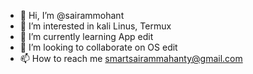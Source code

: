 - 👋 Hi, I’m @sairammohant
- 👀 I’m interested in kali Linus, Termux
- 🌱 I’m currently learning App edit
- 💞️ I’m looking to collaborate on OS edit
- 📫 How to reach me smartsairammahanty@gmail.com

<!---
sairammohant/sairammohant is a ✨ special ✨ repository because its `README.md` (this file) appears on your GitHub profile.
You can click the Preview link to take a look at your changes.
--->
